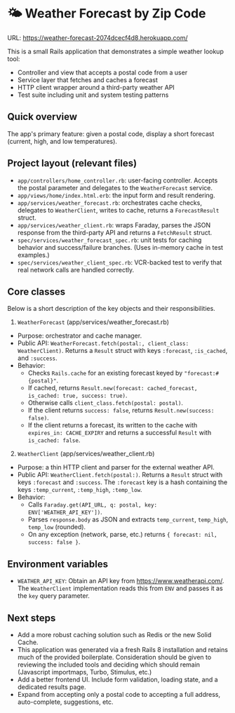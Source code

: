 # 🌤️ Weather Forecast by Zip Code

URL: https://weather-forecast-2074dcecf4d8.herokuapp.com/

This is a small Rails application that demonstrates a simple weather lookup tool:

- Controller and view that accepts a postal code from a user
- Service layer that fetches and caches a forecast
- HTTP client wrapper around a third-party weather API
- Test suite including unit and system testing patterns

## Quick overview

The app's primary feature: given a postal code, display a short forecast (current, high, and low temperatures).

## Project layout (relevant files)

- `app/controllers/home_controller.rb`: user-facing controller. Accepts the postal parameter and delegates to the `WeatherForecast` service.
- `app/views/home/index.html.erb`: the input form and result rendering.
- `app/services/weather_forecast.rb`: orchestrates cache checks, delegates to `WeatherClient`, writes to cache, returns a `ForecastResult` struct.
- `app/services/weather_client.rb`: wraps Faraday, parses the JSON response from the third-party API and returns a `FetchResult` struct.
- `spec/services/weather_forecast_spec.rb`: unit tests for caching behavior and success/failure branches. (Uses in-memory cache in test examples.)
- `spec/services/weather_client_spec.rb`: VCR-backed test to verify that real network calls are handled correctly.

## Core classes

Below is a short description of the key objects and their responsibilities.

1) `WeatherForecast` (app/services/weather_forecast.rb)

- Purpose: orchestrator and cache manager.
- Public API: `WeatherForecast.fetch(postal:, client_class: WeatherClient)`. Returns a `Result` struct with keys `:forecast`, `:is_cached`, and `:success`.
- Behavior:
	- Checks `Rails.cache` for an existing forecast keyed by `"forecast:#{postal}"`.
	- If cached, returns `Result.new(forecast: cached_forecast, is_cached: true, success: true)`.
	- Otherwise calls `client_class.fetch(postal: postal)`.
	- If the client returns `success: false`, returns `Result.new(success: false)`.
	- If the client returns a forecast, its written to the cache with `expires_in: CACHE_EXPIRY` and returns a successful `Result` with `is_cached: false`.

2) `WeatherClient` (app/services/weather_client.rb)

- Purpose: a thin HTTP client and parser for the external weather API.
- Public API: `WeatherClient.fetch(postal:)`. Returns a `Result` struct with keys `:forecast` and `:success`. The `:forecast` key is a hash containing the keys `:temp_current`, `:temp_high`, `:temp_low`.
- Behavior:
	- Calls `Faraday.get(API_URL, q: postal, key: ENV['WEATHER_API_KEY'])`.
	- Parses `response.body` as JSON and extracts `temp_current`, `temp_high`, `temp_low` (rounded).
	- On any exception (network, parse, etc.) returns `{ forecast: nil, success: false }`.

## Environment variables

- `WEATHER_API_KEY`: Obtain an API key from https://www.weatherapi.com/. The `WeatherClient` implementation reads this from `ENV` and passes it as the `key` query parameter.

## Next steps

- Add a more robust caching solution such as Redis or the new Solid Cache.
- This application was generated via a fresh Rails 8 installation and retains much of the provided boilerplate. Consideration should be given to reviewing the included tools and deciding which should remain (Javascript importmaps, Turbo, Stimulus, etc.)
- Add a better frontend UI. Include form validation, loading state, and a dedicated results page.
- Expand from accepting only a postal code to accepting a full address, auto-complete, suggestions, etc.
